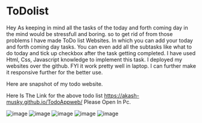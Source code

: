 # ToDolist
Hey  As keeping in mind all the tasks of the today and forth coming day  in the mind would be stressfull and boring. so to get rid of from those problems I have made ToDo list Websites. In which you can add your today and forth coming day tasks. You can even add all the subtasks like what to do today and tick up checkbox after the task  getting completed. I have used Html, Css, Javascript knowledge to implement this task. I deployed my websites over the github. FYI it work pretty well in laptop. I can further make it responsive further for the better use.


Here are snapshot of my todo website.

Here Is The Link for the above todo list
https://akash-musky.github.io/TodoAppweb/
Please Open In Pc.

![image](https://user-images.githubusercontent.com/70103770/126048290-7e13be32-f737-4dc1-9b60-f6cbb447d60d.png)
![image](https://user-images.githubusercontent.com/70103770/126048302-544a18cc-2538-4531-b092-3d7021e5497b.png)
![image](https://user-images.githubusercontent.com/70103770/126048310-758bcb13-a753-4773-a7cc-ac95b3489a17.png)
![image](https://user-images.githubusercontent.com/70103770/126048316-4a2a5bbd-7290-48bf-8448-887088551913.png)
![image](https://user-images.githubusercontent.com/70103770/126048376-a526c451-2eb7-4900-8197-545aa0d149a5.png)
